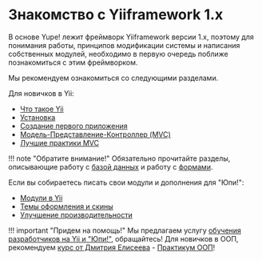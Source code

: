 # Знакомство с Yiiframework 1.x

В основе Yupe! лежит фреймворк Yiiframework версии 1.x, поэтому для понимания работы, принципов модификации системы и написания собственных модулей, необходимо в первую очередь поближе познакомиться с этим фреймворком.

Мы рекомендуем ознакомиться со следующими разделами.

Для новичков в Yii:

* [Что такое Yii](http://www.yiiframework.com/doc/guide/1.1/ru/quickstart.what-is-yii)
* [Установка](http://www.yiiframework.com/doc/guide/1.1/ru/quickstart.installation)
* [Создание первого приложения](http://www.yiiframework.com/doc/guide/1.1/ru/quickstart.first-app)
* [Модель-Представление-Контроллер (MVC)](http://www.yiiframework.com/doc/guide/1.1/ru/basics.mvc)
* [Лучшие практики MVC](http://www.yiiframework.com/doc/guide/1.1/ru/basics.best-practices)

!!! note "Обратите внимание!"
    Обязательно прочитайте разделы, описывающие работу с [базой данных](http://www.yiiframework.com/doc/guide/1.1/ru/database.overview) и работу с [формами](http://www.yiiframework.com/doc/guide/1.1/ru/form.overview).

Если вы собираетесь писать свои модули и дополнения для "Юпи!":

* [Модули в Yii](http://www.yiiframework.com/doc/guide/1.1/ru/basics.module)
* [Темы оформления и скины](http://www.yiiframework.com/doc/guide/1.1/ru/topics.theming)
* [Улучшение производительности](http://www.yiiframework.com/doc/guide/1.1/ru/topics.performance)


!!! important "Придем на помощь!"
    Мы предлагаем услугу [обучения разработчиков на Yii и "Юпи!"](https://yupe.ru/service/training), обращайтесь!
    Для новичков в ООП, рекомендуем [курс от Дмитрия Елисеева](http://www.elisdn.ru/oop-week?utm_medium=affiliate&utm_source=yupe) - [Практикум ООП](http://www.elisdn.ru/oop-week?utm_medium=affiliate&utm_source=yupe)!
